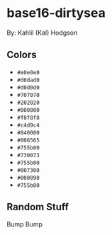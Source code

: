 # base16-dirtysea

By: Kahlil (Kal) Hodgson

## Colors

* `#e0e0e0`
* `#d0dad0`
* `#d0d0d0`
* `#707070`
* `#202020`
* `#000000`
* `#f8f8f8`
* `#c4d9c4`
* `#840000`
* `#006565`
* `#755b00`
* `#730073`
* `#755b00`
* `#007300`
* `#000090`
* `#755b00`

## Random Stuff

Bump
Bump
